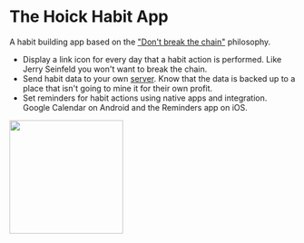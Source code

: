 # The Hoick Habit App
A habit building app based on the ["Don't break the chain"](http://lifehacker.com/281626/jerry-seinfelds-productivity-secret) philosophy.

* Display a link icon for every day that a habit action is performed. Like Jerry Seinfeld you won't want to break the chain.
* Send habit data to your own [server](https://github.com/asommer70/thehoick-habit-server). Know that the data is backed up to a place that isn't going to mine it for their own profit.
* Set reminders for habit actions using native apps and integration. Google Calendar on Android and the Reminders app on iOS.


<img src="https://raw.githubusercontent.com/asommer70/thehoick-habit-app/gh-pages/src/assets/img/nexus5x.png" width="200"/>

